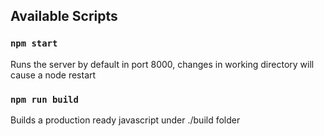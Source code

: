 ## Available Scripts

### `npm start`

Runs the server by default in port 8000, changes in working directory will cause a node restart

### `npm run build`

Builds a production ready javascript under ./build folder
